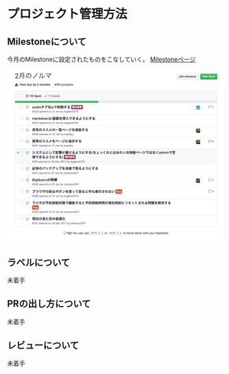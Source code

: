 # プロジェクト管理方法
## Milestoneについて
今月のMilestoneに設定されたものをこなしていく。
[Milestoneページ](https://github.com/kure-kosen/cho_kure_web/milestones)

![milestone](/img/milestone.png)

## ラベルについて
未着手

## PRの出し方について
未着手

## レビューについて
未着手
